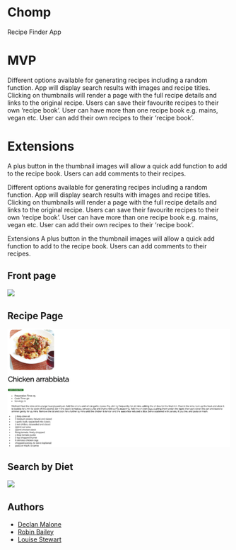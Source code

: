 # Chomp

Recipe Finder App

MVP
=


Different options available for generating recipes including a random function.
App will display search results with images and recipe titles.
Clicking on thumbnails will render a page with the full recipe details and links to the original recipe.
Users can save their favourite recipes to their own ‘recipe book’.
User can have more than one recipe book e.g. mains, vegan etc.
User can add their own recipes to their ‘recipe book’.


Extensions
=
A plus button in the thumbnail images will allow a quick add function to add to the recipe book.
Users can add comments to their recipes.

Different options available for generating recipes including a random function. App will display search results with images and recipe titles. Clicking on thumbnails will render a page with the full recipe details and links to the original recipe. Users can save their favourite recipes to their own ‘recipe book’. User can have more than one recipe book e.g. mains, vegan etc. User can add their own recipes to their ‘recipe book’.

Extensions
A plus button in the thumbnail images will allow a quick add function to add to the recipe book. Users can add comments to their recipes.

## Front page

![](images/front_page.jpeg)

## Recipe Page

![](images/recipe.jpeg)

## Search by Diet

![](images/search_by.jpeg)


## Authors

*  [Declan Malone](https://github.com/Dmalone93)
*  [Robin Bailey](https://github.com/RobinBailey84)
*  [Louise Stewart](https://github.com/loustewart)
